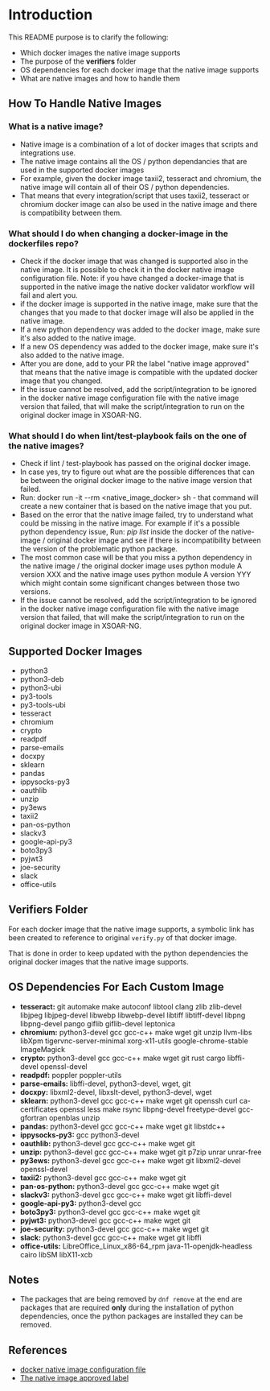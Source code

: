 
# Introduction
This README purpose is to clarify the following:
* Which docker images the native image supports
* The purpose of the **verifiers** folder
* OS dependencies for each docker image that the native image supports
* What are native images and how to handle them


## How To Handle Native Images
### What is a native image?
* Native image is a combination of a lot of docker images that scripts and integrations use. 
* The native image contains all the OS / python dependancies that are used in the supported docker images
* For example, given the docker image taxii2, tesseract and chromium, the native image will contain all of their OS / python dependencies. 
* That means that every integration/script that uses taxii2, tesseract or chromium docker image can also be used in the native image and there is compatibility between them.

### What should I do when changing a docker-image in the dockerfiles repo?
* Check if the docker image that was changed is supported also in the native image. It is possible to check it in the docker native image configuration file. Note: if you have changed a docker-image that is supported in the native image the native docker validator workflow will fail and alert you. 
* if the docker image is supported in the native image, make sure that the changes that you made to that docker image will also be applied in the native image.
* If a new python dependency was added to the docker image, make sure it's also added to the native image.  
* If a new OS dependency was added to the docker image, make sure it's also added to the native image.
* After you are done, add to your PR the label "native image approved" that means that the native image is compatible with the updated docker image that you changed. 
* If the issue cannot be resolved, add the script/integration to be ignored in the docker native image configuration file with the native image version that failed, that will make the script/integration to run on the original docker image in XSOAR-NG. 

### What should I do when lint/test-playbook fails on the one of the native images?
* Check if lint / test-playbook has passed on the original docker image.
* In case yes, try to figure out what are the possible differences that can be between the original docker image to the native image version that failed.
* Run: docker run -it --rm <native_image_docker> sh - that command will create a new container that is based on the native image that you put.
* Based on the error that the native image failed, try to understand what could be missing in the native image. For example if it's a possible python dependency issue, Run: *pip list* inside the docker of the native-image / original docker image and see if there is incompatibility between the version of the problematic python package.  
* The most common case will be that you miss a python dependency in the native image / the original docker image uses python module A version XXX and the native image uses python module A version YYY which might contain some significant changes between those two versions.
* If the issue cannot be resolved, add the script/integration to be ignored in the docker native image configuration file with the native image version that failed, that will make the script/integration to run on the original docker image in XSOAR-NG. 

## Supported Docker Images
* python3 
* python3-deb
* python3-ubi
* py3-tools
* py3-tools-ubi
* tesseract
* chromium
* crypto
* readpdf
* parse-emails
* docxpy
* sklearn
* pandas
* ippysocks-py3
* oauthlib
* unzip
* py3ews
* taxii2
* pan-os-python
* slackv3
* google-api-py3
* boto3py3
* pyjwt3
* joe-security
* slack
* office-utils


## Verifiers Folder
For each docker image that the native image supports, a symbolic link has been created to reference to original `verify.py` of that docker image.

That is done in order to keep updated with the python dependencies the original docker images that the native image supports. 


## OS Dependencies For Each Custom Image
* **tesseract:** git automake make autoconf libtool clang zlib zlib-devel libjpeg libjpeg-devel libwebp libwebp-devel libtiff libtiff-devel libpng libpng-devel pango giflib giflib-devel leptonica 
* **chromium:** python3-devel gcc gcc-c++ make wget git unzip llvm-libs libXpm tigervnc-server-minimal xorg-x11-utils google-chrome-stable ImageMagick
* **crypto:** python3-devel gcc gcc-c++ make wget git rust cargo libffi-devel openssl-devel
* **readpdf:** poppler poppler-utils
* **parse-emails:** libffi-devel, python3-devel, wget, git
* **docxpy:** libxml2-devel, libxslt-devel, python3-devel, wget
* **sklearn:** python3-devel gcc gcc-c++ make wget git openssh curl ca-certificates openssl less make rsync libpng-devel freetype-devel gcc-gfortran openblas unzip
* **pandas:** python3-devel gcc gcc-c++ make wget git libstdc++
* **ippysocks-py3:** gcc python3-devel
* **oauthlib:** python3-devel gcc gcc-c++ make wget git
* **unzip:** python3-devel gcc gcc-c++ make wget git p7zip unrar unrar-free
* **py3ews:** python3-devel gcc gcc-c++ make wget git libxml2-devel openssl-devel
* **taxii2:** python3-devel gcc gcc-c++ make wget git
* **pan-os-python:** python3-devel gcc gcc-c++ make wget git
* **slackv3:** python3-devel gcc gcc-c++ make wget git libffi-devel
* **google-api-py3:** python3-devel gcc
* **boto3py3:** python3-devel gcc gcc-c++ make wget git
* **pyjwt3:** python3-devel gcc gcc-c++ make wget git
* **joe-security:** python3-devel gcc gcc-c++ make wget git
* **slack:** python3-devel gcc gcc-c++ make wget git libffi
* **office-utils:** LibreOffice_Linux_x86-64_rpm java-11-openjdk-headless cairo libSM libX11-xcb

## Notes
* The packages that are being removed by `dnf remove` at the end are packages that are required **only** during the installation of python dependencies, once the python packages are installed they can be removed.

## References
* [docker native image configuration file](https://github.com/demisto/content/blob/master/Tests/docker_native_image_config.json)
* [The native image approved label](https://github.com/demisto/dockerfiles#the-native-image-docker-validator-and-native-image-approved-label)